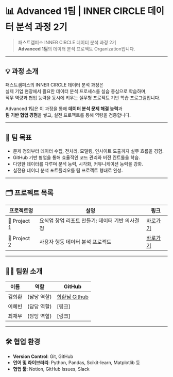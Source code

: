 # 📊 Advanced 1팀 | INNER CIRCLE 데이터 분석 과정 2기

> 패스트캠퍼스 INNER CIRCLE 데이터 분석 과정 2기  
> **Advanced 1팀**의 데이터 분석 프로젝트 Organization입니다.

---

## 💡 과정 소개

패스트캠퍼스의 INNER CIRCLE 데이터 분석 과정은  
실제 기업 현장에서 필요한 데이터 분석 프로세스를 실습 중심으로 학습하며,  
직무 역량과 협업 능력을 동시에 키우는 실무형 프로젝트 기반 학습 프로그램입니다.

Advanced 1팀은 이 과정을 통해 **데이터 분석 문제 해결 능력**과  
**팀 기반 협업 경험**을 쌓고, 실전 프로젝트를 통해 역량을 검증합니다.

---

## 🚀 팀 목표

- 문제 정의부터 데이터 수집, 전처리, 모델링, 인사이트 도출까지 실무 흐름을 경험.
- GitHub 기반 협업을 통해 효율적인 코드 관리와 버전 컨트롤을 학습.
- 다양한 데이터를 다루며 분석 능력, 시각화, 커뮤니케이션 능력을 강화.
- 실전용 데이터 분석 포트폴리오를 팀 프로젝트 형태로 완성.

---

## 🗂️ 프로젝트 목록

| 프로젝트명        | 설명                            | 링크            |
|------------------|--------------------------------|-----------------|
| 📁 Project 1 | 요식업 창업 리포트 만들기: 데이터 기반 의사결정  | [바로가기](링크) |
| 📁 Project 2    | 사용자 행동 데이터 분석 프로젝트  | [바로가기](링크) |

---

## 🧑‍💻 팀원 소개

| 이름         | 역할            | GitHub |
|--------------|-----------------|--------|
| 김희환       | (담당 역할)            | [희환님 Github](https://github.com/khhwan/)|
| 이혜빈       | (담당 역할)            | [링크] |
| 최재우       | (담당 역할)            | [링크] |

---

## 🛠️ 협업 환경

- **Version Control**: Git, GitHub
- **언어 및 라이브러리**: Python, Pandas, Scikit-learn, Matplotlib 등
- **협업 툴**: Notion, GitHub Issues, Slack